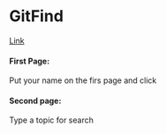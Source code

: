 # GitFind

[Link](https://corozb.github.io/GitFind/)

#### First Page:
Put your name on the firs page and click

#### Second page:
Type a topic for search
